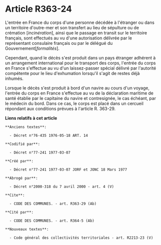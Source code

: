 # Article R363-24

L'entrée en France du corps d'une personne décédée à l'étranger ou dans un territoire d'outre-mer et son transfert au lieu de
sépulture ou de crémation [*incinération*], ainsi que le passage en transit sur le territoire français, sont effectués au vu
d'une autorisation délivrée par le représentant consulaire français ou par le délégué du Gouvernement[*formalités*].

Cependant, quand le décès s'est produit dans un pays étranger adhérent à un arrangement international pour le transport des
corps, l'entrée du corps en France s'effectue au vu d'un laissez-passer spécial délivré par l'autorité compétente pour le
lieu d'exhumation lorsqu'il s'agit de restes déjà inhumés.

Lorsque le décès s'est produit à bord d'un navire au cours d'un voyage, l'entrée du corps en France s'effectue au vu de la
déclaration maritime de santé établie par le capitaine du navire et contresignée, le cas échéant, par le médecin du bord.
Dans ce cas, le corps est placé dans un cercueil répondant aux conditions prévues à l'article R. 363-29.

**Liens relatifs à cet article**

	**Anciens textes**:

	  - Décret n°76-435 1976-05-18 ART. 14

	**Codifié par**:

	  - Décret n°77-241 1977-03-07

	**Créé par**:

	  - Décret n°77-241 1977-03-07 JORF et JONC 18 Mars 1977

	**Abrogé par**:

	  - Décret n°2000-318 du 7 avril 2000 - art. 4 (V)

	**Cite**:

	  - CODE DES COMMUNES. - art. R363-29 (Ab)

	**Cité par**:

	  - CODE DES COMMUNES. - art. R364-5 (Ab)

	**Nouveaux textes**:

	  - Code général des collectivités territoriales - art. R2213-23 (V)
